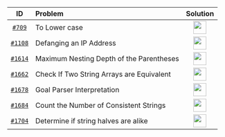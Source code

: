 |                                         ID                                          | Problem                                   |                                                                                                               Solution                                                                                                                |
| :---------------------------------------------------------------------------------: | :---------------------------------------- | :-----------------------------------------------------------------------------------------------------------------------------------------------------------------------------------------------------------------------------------: |
|               [`#709`](https://leetcode.com/problems/to-lower-case/)                | To Lower case                             |             [<img src="https://img.icons8.com/cute-clipart/2x/link.png" width="30px" height="30px">](https://github.com/pol-alok/competitive-programming/blob/master/leetcode/2021/January/Practice/709-ToLowerCase.cpp)              |
|          [`#1108`](https://leetcode.com/problems/defanging-an-ip-address/)          | Defanging an IP Address                   |        [<img src="https://img.icons8.com/cute-clipart/2x/link.png" width="30px" height="30px">](https://github.com/pol-alok/competitive-programming/blob/master/leetcode/2021/January/Practice/1108-DefangingAnIPAddress.cpp)         |
| [`#1614`](https://leetcode.com/problems/maximum-nesting-depth-of-the-parentheses/)  | Maximum Nesting Depth of the Parentheses  | [<img src="https://img.icons8.com/cute-clipart/2x/link.png" width="30px" height="30px">](https://github.com/pol-alok/competitive-programming/blob/master/leetcode/2021/January/Practice/1614-MaximumNestingDepthOfTheParentheses.cpp) |
| [`#1662`](https://leetcode.com/problems/check-if-two-string-arrays-are-equivalent/) | Check If Two String Arrays are Equivalent | [<img src="https://img.icons8.com/cute-clipart/2x/link.png" width="30px" height="30px">](https://github.com/pol-alok/competitive-programming/blob/master/leetcode/2021/January/Practice/1662-CheckIfTwoStringArraysAreEquivalent.cpp) |
|        [`#1678`](https://leetcode.com/problems/goal-parser-interpretation/)         | Goal Parser Interpretation                |      [<img src="https://img.icons8.com/cute-clipart/2x/link.png" width="30px" height="30px">](https://github.com/pol-alok/competitive-programming/blob/master/leetcode/2021/January/Practice/1678-GoalParserInterpretation.cpp)       |
|  [`#1684`](https://leetcode.com/problems/count-the-number-of-consistent-strings/)   | Count the Number of Consistent Strings    |  [<img src="https://img.icons8.com/cute-clipart/2x/link.png" width="30px" height="30px">](https://github.com/pol-alok/competitive-programming/blob/master/leetcode/2021/January/Practice/1684-CountTheNumberOfConsistentStrings.cpp)  |
|   [`#1704`](https://leetcode.com/problems/determine-if-string-halves-are-alike/)    | Determine if string halves are alike      |   [<img src="https://img.icons8.com/cute-clipart/2x/link.png" width="30px" height="30px">](https://github.com/pol-alok/competitive-programming/blob/master/leetcode/2021/January/Practice/1704-DetermineIfStringHalvesAreAlike.cpp)   |
